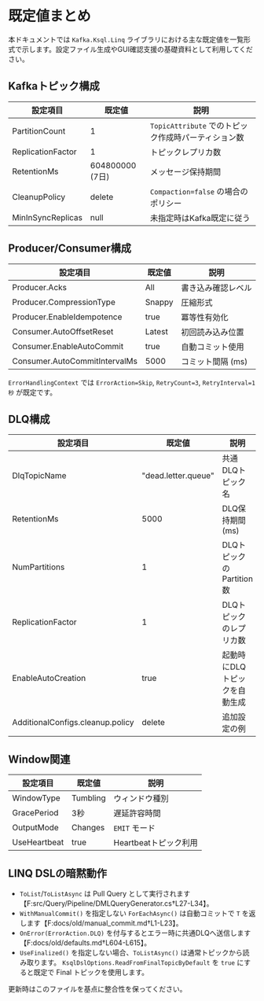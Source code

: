 # 既定値まとめ

本ドキュメントでは `Kafka.Ksql.Linq` ライブラリにおける主な既定値を一覧形式で示します。設定ファイル生成やGUI確認支援の基礎資料として利用してください。

## Kafkaトピック構成

| 設定項目 | 既定値 | 説明 |
|---|---|---|
| PartitionCount | 1 | `TopicAttribute` でのトピック作成時パーティション数 |
| ReplicationFactor | 1 | トピックレプリカ数 |
| RetentionMs | 604800000 (7日) | メッセージ保持期間 |
| CleanupPolicy | delete | `Compaction=false` の場合のポリシー |
| MinInSyncReplicas | null | 未指定時はKafka既定に従う |

## Producer/Consumer構成

| 設定項目 | 既定値 | 説明 |
|---|---|---|
| Producer.Acks | All | 書き込み確認レベル |
| Producer.CompressionType | Snappy | 圧縮形式 |
| Producer.EnableIdempotence | true | 冪等性有効化 |
| Consumer.AutoOffsetReset | Latest | 初回読み込み位置 |
| Consumer.EnableAutoCommit | true | 自動コミット使用 |
| Consumer.AutoCommitIntervalMs | 5000 | コミット間隔 (ms) |

`ErrorHandlingContext` では `ErrorAction=Skip`, `RetryCount=3`, `RetryInterval=1秒` が既定です。

## DLQ構成

| 設定項目 | 既定値 | 説明 |
|---|---|---|
| DlqTopicName | "dead.letter.queue" | 共通DLQトピック名 |
| RetentionMs | 5000 | DLQ保持期間 (ms) |
| NumPartitions | 1 | DLQトピックのPartition数 |
| ReplicationFactor | 1 | DLQトピックのレプリカ数 |
| EnableAutoCreation | true | 起動時にDLQトピックを自動生成 |
| AdditionalConfigs.cleanup.policy | delete | 追加設定の例 |

## Window関連

| 設定項目 | 既定値 | 説明 |
|---|---|---|
| WindowType | Tumbling | ウィンドウ種別 |
| GracePeriod | 3秒 | 遅延許容時間 |
| OutputMode | Changes | `EMIT` モード |
| UseHeartbeat | true | Heartbeatトピック利用 |

## LINQ DSLの暗黙動作

- `ToList`/`ToListAsync` は Pull Query として実行されます【F:src/Query/Pipeline/DMLQueryGenerator.cs†L27-L34】。
- `WithManualCommit()` を指定しない `ForEachAsync()` は自動コミットで `T` を返します【F:docs/old/manual_commit.md†L1-L23】。
- `OnError(ErrorAction.DLQ)` を付与するとエラー時に共通DLQへ送信します【F:docs/old/defaults.md†L604-L615】。
- `UseFinalized()` を指定しない場合、`ToListAsync()` は通常トピックから読み取ります。
  `KsqlDslOptions.ReadFromFinalTopicByDefault` を `true` にすると既定で Final トピックを使用します。

更新時はこのファイルを基点に整合性を保ってください。
